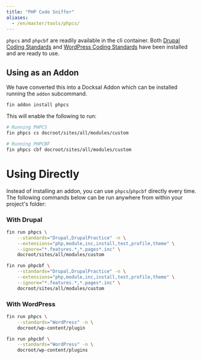 ```yaml
---
title: "PHP Code Sniffer"
aliases:
  - /en/master/tools/phpcs/
---
```


`phpcs` and `phpcbf` are readily available in the cli container. Both [Drupal Coding Standards](https://www.drupal.org/docs/develop/standards) and [WordPress Coding Standards](https://github.com/WordPress-Coding-Standards/WordPress-Coding-Standards)
have been installed and are ready to use.


## Using as an Addon

We have converted this into a Docksal Addon which can be installed running the `addon` subcommand.

```
fin addon install phpcs
```

This will enable the following to run:

```bash
# Running PHPCS
fin phpcs cs docroot/sites/all/modules/custom
```

```bash
# Running PHPCBF
fin phpcs cbf docroot/sites/all/modules/custom
```

# Using Directly

Instead of installing an addon, you can use `phpcs`/`phpcbf` directly every time.
The following commands below can be run anywhere from within your project's folder:

### With Drupal

```bash
fin run phpcs \
    --standards="Drupal,DrupalPractice" -n \
    --extensions="php,module,inc,install,test,profile,theme" \
    --ignore="*.features.*,*.pages*.inc" \
    docroot/sites/all/modules/custom
```

```bash
fin run phpcbf \
    --standards="Drupal,DrupalPractice" -n \
    --extensions="php,module,inc,install,test,profile,theme" \
    --ignore="*.features.*,*.pages*.inc" \
    docroot/sites/all/modules/custom
```

### With WordPress

```bash
fin run phpcs \
    --standards="WordPress" -n \
    docroot/wp-content/plugin
```

```bash
fin run phpcbf \
    --standards="WordPress" -n \
    docroot/wp-content/plugins
```
